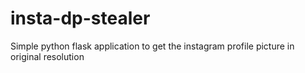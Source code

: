 # insta-dp-stealer

Simple python flask application to get the instagram profile picture in original resolution

